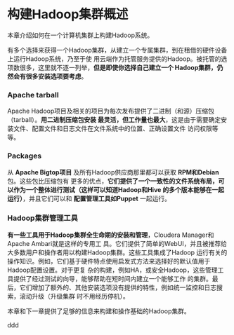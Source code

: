 构建Hadoop集群概述
=================================================================================
本章介绍如何在一个计算机集群上构建Hadoop系统。

有多个选择来获得一个Hadoop集群，从建立一个专属集群，到在租借的硬件设备上运行Hadoop系统，乃至于使
用云端作为托管服务提供的Hadoop。被托管的选项数很多，这里就不逐一列举，**但是即使你选择自己建立一个
Hadoop集群，仍然会有很多安装选项要考虑**。

### Apache tarball
Apache Hadoop项目及相关的项目为每次发布提供了二进制（和源）压缩包（tarball）。**用二进制压缩包安装
最灵活，但工作量也最大**，这是由于需要确定安装文件、配置文件和日志文件在文件系统中的位置、正确设置文件
访问权限等等。

### Packages
从 **Apache Bigtop项目** 及所有Hadoop供应商那里都可以获取 **RPM和Debian** 包。这些包比压缩包有
更多的优点，**它们提供了一个一致性的文件系统布局，可以作为一个整体进行测试（这样可以知道Hadoop和Hive
的多个版本能够在一起运行）**，并且它们可以和 **配置管理工具如Puppet** 一起运行。

### Hadoop集群管理工具
**有一些工具用于Hadoop集群全生命期的安装和管理**，Cloudera Manager和Apache Ambari就是这样的专用工
具。它们提供了简单的WebUI，并且被推荐给大多数用户和操作者用以构建Hadoop集群。这些工具集成了Hadoop
运行有关的操作知识。例如，它们基于硬件特点使用启发式方法来选择好的默认值用于Hadoop配置设置。对于更复
杂的构建，例如HA，或安全Hadoop，这些管理工具提供了经过测试的向导，能够帮助在短时间内建立一个能够工作
的集群。最后，它们增加了额外的、其他安装选项没有提供的特性，例如统一监控和日志搜索，滚动升级（升级集群
时不用经历停机）。

本章和下一章提供了足够的信息来构建和操作基础的Hadoop集群。






















































ddd
